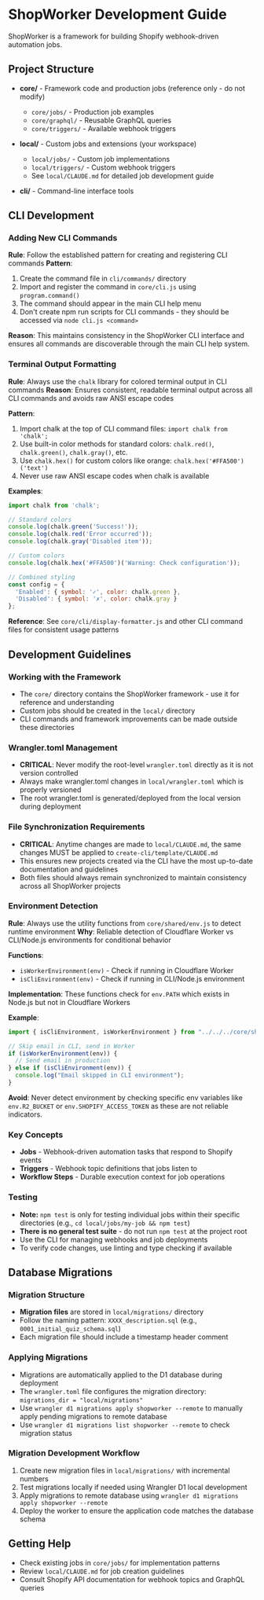 
# ShopWorker Development Guide

ShopWorker is a framework for building Shopify webhook-driven automation jobs.

## Project Structure

- **core/** - Framework code and production jobs (reference only - do not modify)
  - `core/jobs/` - Production job examples
  - `core/graphql/` - Reusable GraphQL queries
  - `core/triggers/` - Available webhook triggers
  
- **local/** - Custom jobs and extensions (your workspace)
  - `local/jobs/` - Custom job implementations
  - `local/triggers/` - Custom webhook triggers
  - See `local/CLAUDE.md` for detailed job development guide

- **cli/** - Command-line interface tools

## CLI Development

### Adding New CLI Commands
**Rule**: Follow the established pattern for creating and registering CLI commands
**Pattern**:
1. Create the command file in `cli/commands/` directory
2. Import and register the command in `core/cli.js` using `program.command()`
3. The command should appear in the main CLI help menu
4. Don't create npm run scripts for CLI commands - they should be accessed via `node cli.js <command>`

**Reason**: This maintains consistency in the ShopWorker CLI interface and ensures all commands are discoverable through the main CLI help system.

### Terminal Output Formatting
**Rule**: Always use the `chalk` library for colored terminal output in CLI commands
**Reason**: Ensures consistent, readable terminal output across all CLI commands and avoids raw ANSI escape codes

**Pattern**:
1. Import chalk at the top of CLI command files: `import chalk from 'chalk';`
2. Use built-in color methods for standard colors: `chalk.red()`, `chalk.green()`, `chalk.gray()`, etc.
3. Use `chalk.hex()` for custom colors like orange: `chalk.hex('#FFA500')('text')`
4. Never use raw ANSI escape codes when chalk is available

**Examples**:
```javascript
import chalk from 'chalk';

// Standard colors
console.log(chalk.green('Success!'));
console.log(chalk.red('Error occurred'));
console.log(chalk.gray('Disabled item'));

// Custom colors
console.log(chalk.hex('#FFA500')('Warning: Check configuration'));

// Combined styling
const config = {
  'Enabled': { symbol: '✓', color: chalk.green },
  'Disabled': { symbol: '✗', color: chalk.gray }
};
```

**Reference**: See `core/cli/display-formatter.js` and other CLI command files for consistent usage patterns

## Development Guidelines

### Working with the Framework
- The `core/` directory contains the ShopWorker framework - use it for reference and understanding
- Custom jobs should be created in the `local/` directory
- CLI commands and framework improvements can be made outside these directories

### Wrangler.toml Management
- **CRITICAL**: Never modify the root-level `wrangler.toml` directly as it is not version controlled
- Always make wrangler.toml changes in `local/wrangler.toml` which is properly versioned
- The root wrangler.toml is generated/deployed from the local version during deployment

### File Synchronization Requirements
- **CRITICAL**: Anytime changes are made to `local/CLAUDE.md`, the same changes MUST be applied to `create-cli/template/CLAUDE.md`
- This ensures new projects created via the CLI have the most up-to-date documentation and guidelines
- Both files should always remain synchronized to maintain consistency across all ShopWorker projects

### Environment Detection
**Rule**: Always use the utility functions from `core/shared/env.js` to detect runtime environment
**Why**: Reliable detection of Cloudflare Worker vs CLI/Node.js environments for conditional behavior

**Functions**:
- `isWorkerEnvironment(env)` - Check if running in Cloudflare Worker
- `isCliEnvironment(env)` - Check if running in CLI/Node.js environment

**Implementation**: These functions check for `env.PATH` which exists in Node.js but not in Cloudflare Workers

**Example**:
```javascript
import { isCliEnvironment, isWorkerEnvironment } from "../../../core/shared/env.js";

// Skip email in CLI, send in Worker
if (isWorkerEnvironment(env)) {
  // Send email in production
} else if (isCliEnvironment(env)) {
  console.log("Email skipped in CLI environment");
}
```

**Avoid**: Never detect environment by checking specific env variables like `env.R2_BUCKET` or `env.SHOPIFY_ACCESS_TOKEN` as these are not reliable indicators.

### Key Concepts
- **Jobs** - Webhook-driven automation tasks that respond to Shopify events
- **Triggers** - Webhook topic definitions that jobs listen to
- **Workflow Steps** - Durable execution context for job operations

### Testing
- **Note:** `npm test` is only for testing individual jobs within their specific directories (e.g., `cd local/jobs/my-job && npm test`)
- **There is no general test suite** - do not run `npm test` at the project root
- Use the CLI for managing webhooks and job deployments
- To verify code changes, use linting and type checking if available

## Database Migrations

### Migration Structure
- **Migration files** are stored in `local/migrations/` directory
- Follow the naming pattern: `XXXX_description.sql` (e.g., `0001_initial_quiz_schema.sql`)
- Each migration file should include a timestamp header comment

### Applying Migrations
- Migrations are automatically applied to the D1 database during deployment
- The `wrangler.toml` file configures the migration directory: `migrations_dir = "local/migrations"`
- Use `wrangler d1 migrations apply shopworker --remote` to manually apply pending migrations to remote database
- Use `wrangler d1 migrations list shopworker --remote` to check migration status

### Migration Development Workflow
1. Create new migration files in `local/migrations/` with incremental numbers
2. Test migrations locally if needed using Wrangler D1 local development
3. Apply migrations to remote database using `wrangler d1 migrations apply shopworker --remote`
4. Deploy the worker to ensure the application code matches the database schema

## Getting Help
- Check existing jobs in `core/jobs/` for implementation patterns
- Review `local/CLAUDE.md` for job creation guidelines
- Consult Shopify API documentation for webhook topics and GraphQL queries
